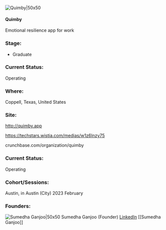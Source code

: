 

![Quimby|50x50](https://res.cloudinary.com/crunchbase-production/image/upload/o7kwvj5z1hxzeyfibi1j)

#### Quimby
Emotional resilience app for work

### Stage: 
 - Graduate 

### Current Status: 
Operating

### Where:
Coppell, Texas, United States

### Site:
http://quimby.app

https://techstars.wistia.com/medias/w1z6lnzy75

crunchbase.com/organization/quimby

### Current Status: 
Operating

### Cohort/Sessions: 
Austin, in Austin (City) 2023 February

### Founders: 

![Sumedha Ganjoo|50x50]() Sumedha Ganjoo (Founder) [LinkedIn](https://linkedin.com/in/sumedha-ganjoo-37485068) [[Sumedha Ganjoo]]


